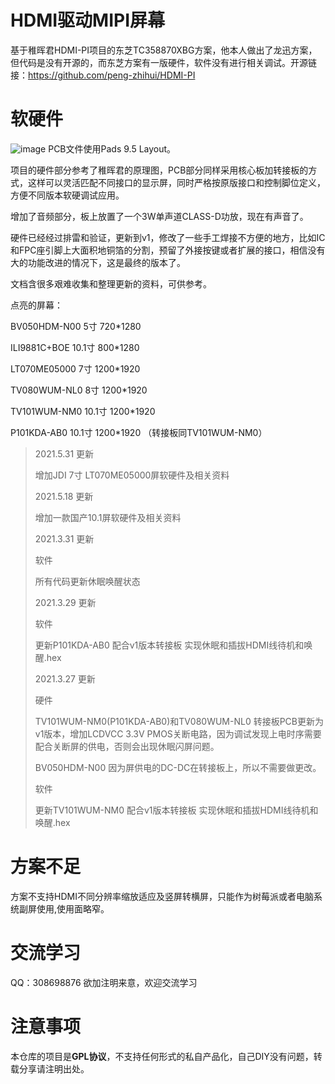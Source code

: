 # HDMI驱动MIPI屏幕

基于稚晖君HDMI-PI项目的东芝TC358870XBG方案，他本人做出了龙迅方案，但代码是没有开源的，而东芝方案有一版硬件，软件没有进行相关调试。开源链接：https://github.com/peng-zhihui/HDMI-PI

# 软硬件
![image](https://github.com/zengcym/HDMI-To-MIPI/blob/main/Images/HDMI%20to%20MIPI_v1.JPG)
PCB文件使用Pads 9.5 Layout。
>
项目的硬件部分参考了稚晖君的原理图，PCB部分同样采用核心板加转接板的方式，这样可以灵活匹配不同接口的显示屏，同时严格按原版接口和控制脚位定义，方便不同版本软硬调试应用。
>
增加了音频部分，板上放置了一个3W单声道CLASS-D功放，现在有声音了。
>
硬件已经经过排雷和验证，更新到v1，修改了一些手工焊接不方便的地方，比如IC和FPC座引脚上大面积地铜箔的分割，预留了外接按键或者扩展的接口，相信没有大的功能改进的情况下，这是最终的版本了。
>
文档含很多艰难收集和整理更新的资料，可供参考。
>
点亮的屏幕：
>
BV050HDM-N00       5寸        720*1280
>
ILI9881C+BOE     10.1寸       800*1280
>
LT070ME05000       7寸        1200*1920
>
TV080WUM-NL0       8寸        1200*1920
>
TV101WUM-NM0     10.1寸       1200*1920
>
P101KDA-AB0       10.1寸     1200*1920 （转接板同TV101WUM-NM0）
>
>2021.5.31 更新
>
>增加JDI 7寸 LT070ME05000屏软硬件及相关资料
>
>2021.5.18 更新
>
>增加一款国产10.1屏软硬件及相关资料
>
>2021.3.31 更新
>
>软件
>
>所有代码更新休眠唤醒状态
>
>2021.3.29 更新
>
>软件
>
>更新P101KDA-AB0 配合v1版本转接板 实现休眠和插拔HDMI线待机和唤醒.hex 
>
>2021.3.27 更新
>
>硬件
>
>TV101WUM-NM0(P101KDA-AB0)和TV080WUM-NL0 转接板PCB更新为v1版本，增加LCDVCC 3.3V PMOS关断电路，因为调试发现上电时序需要配合关断屏的供电，否则会出现休眠闪屏问题。
>
>BV050HDM-N00 因为屏供电的DC-DC在转接板上，所以不需要做更改。
>
>软件
>
>更新TV101WUM-NM0 配合v1版本转接板 实现休眠和插拔HDMI线待机和唤醒.hex


# 方案不足
方案不支持HDMI不同分辨率缩放适应及竖屏转横屏，只能作为树莓派或者电脑系统副屏使用,使用面略窄。

# 交流学习
QQ：308698876 欲加注明来意，欢迎交流学习

# 注意事项
本仓库的项目是**GPL协议**，不支持任何形式的私自产品化，自己DIY没有问题，转载分享请注明出处。

